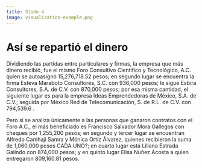 ```yaml
---
title: Slide 4
image: visualization-example.png
---
```


# Así se repartió el dinero

Dividiendo las partidas entre particulares y firmas, la empresa que más dinero recibió, fue el mismo Foro Consultivo Cientifico y Tecnológico, A.C. quien se autoasignó 15,276,718.52 pesos; en segundo lugar se encuentra la firma Esteva Maraboto Consultores, S.C. con 936,000 pesos; le sigue Esbira Consultores, S.A. de C.V. con 870,000 pesos; por esa misma cantidad, el siguiente lugar es para la empresa Ideas Emprendedoras de México, S.A. de C.V.; seguida por México Red de Telecomunicación, S. de R.L. de C.V. con 794,539.6 .

Pero si se analiza únicamente a las personas que ganaron contratos con el Foro A.C., el más beneficiado es Francisco Salvador Mora Gallegos con cheques por 1,255,200 pesos; en segundo y tercer lugar se encuentran Alfredo Camhaji Samra y Mónica Ortíz Álvarez, quienes recibieron la suma de 1,060,000 pesos CADA UNO?; en cuarto lugar está Liliana Estrada Galindo con 874,000 pesos; y en quinto lugar Elisa Nuñez Acosta a quien entregaron 809,160.81 pesos.
